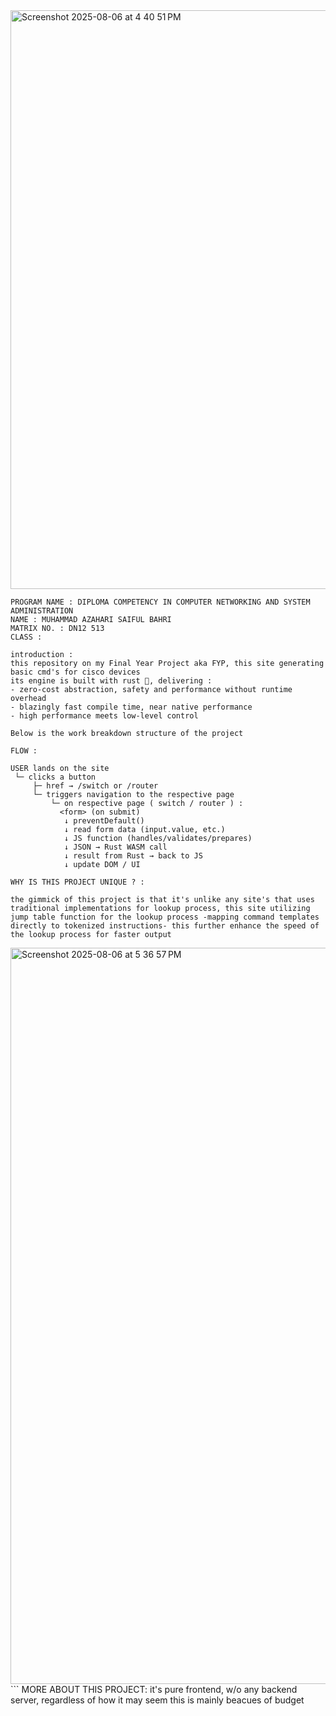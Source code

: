 <img width="1946" height="926" alt="Screenshot 2025-08-06 at 4 40 51 PM" src="https://github.com/user-attachments/assets/0a961c04-f35c-4303-973a-0ce053978ad6" />

```
PROGRAM NAME : DIPLOMA COMPETENCY IN COMPUTER NETWORKING AND SYSTEM ADMINISTRATION  
NAME : MUHAMMAD AZAHARI SAIFUL BAHRI
MATRIX NO. : DN12 513
CLASS : 

introduction :
this repository on my Final Year Project aka FYP, this site generating basic cmd's for cisco devices
its engine is built with rust 🦀, delivering :
- zero-cost abstraction, safety and performance without runtime overhead
- blazingly fast compile time, near native performance
- high performance meets low-level control

Below is the work breakdown structure of the project
```

```
FLOW :

USER lands on the site
 └─ clicks a button
     ├─ href → /switch or /router
     └─ triggers navigation to the respective page
         └─ on respective page ( switch / router ) :
           <form> (on submit)
            ↓ preventDefault()
            ↓ read form data (input.value, etc.)
            ↓ JS function (handles/validates/prepares)
            ↓ JSON → Rust WASM call
            ↓ result from Rust → back to JS
            ↓ update DOM / UI
```
```
WHY IS THIS PROJECT UNIQUE ? :

the gimmick of this project is that it's unlike any site's that uses traditional implementations for lookup process, this site utilizing jump table function for the lookup process -mapping command templates directly to tokenized instructions- this further enhance the speed of the lookup process for faster output
```
<img width="2492" height="1178" alt="Screenshot 2025-08-06 at 5 36 57 PM" src="https://github.com/user-attachments/assets/80c6eff8-e50e-4a3f-b716-a2752459a931" />
```
MORE ABOUT THIS PROJECT:
it's pure frontend, w/o any backend server, regardless of how it may seem 
this is mainly beacues of budget
